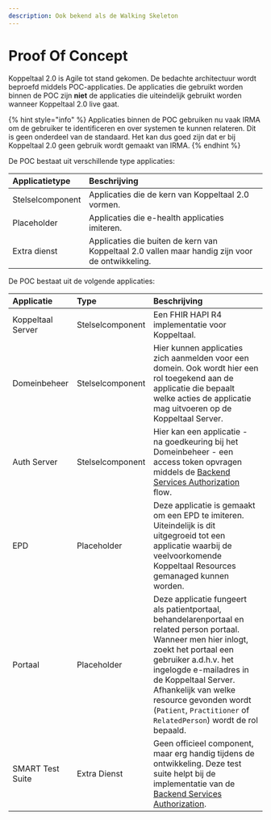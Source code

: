 ```yaml
---
description: Ook bekend als de Walking Skeleton
---
```


# Proof Of Concept

Koppeltaal 2.0 is Agile tot stand gekomen. De bedachte architectuur wordt beproefd middels POC-applicaties. De applicaties die gebruikt worden binnen de POC zijn **niet** de applicaties die uiteindelijk gebruikt worden wanneer Koppeltaal 2.0 live gaat.

{% hint style="info" %}
Applicaties binnen de POC gebruiken nu vaak IRMA om de gebruiker te identificeren en over systemen te kunnen relateren. Dit is geen onderdeel van de standaard. Het kan dus goed zijn dat er bij Koppeltaal 2.0 geen gebruik wordt gemaakt van IRMA.
{% endhint %}

De POC bestaat uit verschillende type applicaties:

| Applicatietype | Beschrijving |
| :--- | :--- |
| Stelselcomponent | Applicaties die de kern van Koppeltaal 2.0 vormen. |
| Placeholder | Applicaties die e-health applicaties imiteren. |
| Extra dienst | Applicaties die  buiten de kern  van Koppeltaal 2.0 vallen maar handig zijn voor de ontwikkeling. |

De POC bestaat uit de volgende applicaties:

| Applicatie | Type | Beschrijving |
| :--- | :--- | :--- |
| Koppeltaal Server | Stelselcomponent | Een FHIR HAPI R4 implementatie voor Koppeltaal. |
| Domeinbeheer | Stelselcomponent | Hier kunnen applicaties zich aanmelden voor een domein. Ook wordt hier een rol toegekend aan de applicatie die bepaalt welke acties de applicatie mag uitvoeren op de Koppeltaal Server. |
| Auth Server | Stelselcomponent | Hier kan een applicatie - na goedkeuring bij het Domeinbeheer - een access token opvragen middels de [Backend Services Authorization](https://hl7.org/fhir/uv/bulkdata/authorization/index.html#obtaining-an-access-token) flow. |
| EPD | Placeholder | Deze applicatie is gemaakt om een EPD te imiteren. Uiteindelijk is dit uitgegroeid tot een applicatie waarbij de veelvoorkomende Koppeltaal Resources gemanaged kunnen worden. |
| Portaal | Placeholder | Deze applicatie fungeert als patientportaal, behandelarenportaal en related person portaal. Wanneer men hier inlogt, zoekt het  portaal een gebruiker a.d.h.v. het ingelogde e-mailadres in de Koppeltaal Server. Afhankelijk van welke resource gevonden  wordt \(`Patient`, `Practitioner` of `RelatedPerson`\) wordt de rol bepaald.  |
| SMART Test Suite | Extra Dienst | Geen officieel component, maar erg handig tijdens de ontwikkeling. Deze test suite helpt bij de implementatie van de  [Backend Services Authorization](https://hl7.org/fhir/uv/bulkdata/authorization/index.html#obtaining-an-access-token). |



